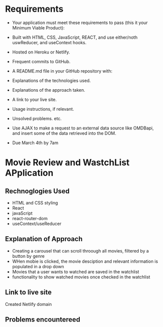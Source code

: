 # Requirements
- Your application must meet these requirements to pass (this it your Minimum Viable Product):

- Built with HTML, CSS, JavaScript, REACT, and use either/noth uswReducer, and useContext hooks.
- Hosted on Heroku or Netlify.
- Frequent commits to GitHub.
- A README.md file in your GitHub repository with:

- Explanations of the technologies used.
- Explanations of the approach taken.
- A link to your live site.
- Usage instructions, if relevant.
- Unsolved problems.
etc.
- Use AJAX to make a request to an external data source like OMDBapi, and insert some of the data retrieved into the DOM.
- Due March 4th by 7am

# Movie Review and WastchList APplication
## Rechnoglogies Used
- HTML and CSS styling
- React
- javaScript
- react-router-dom
- useContext/useReducer




## Explanation of Approach
- Creating a carousel that can scroll throough all movies, filtered by a button by genre
- WHen mobie is clicked, the movie desciption and relevant information is populated in a drop down
- Movies that a user wants to watched are saved in the watchlist
- functionality to show watched movies once checked in the watchlist



## Link to live site
Created Netlify domain


## Problems encountereed